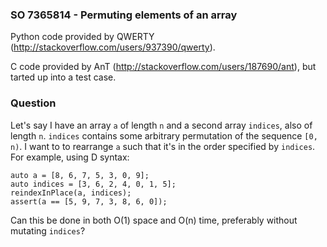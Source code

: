 ### SO 7365814 - Permuting elements of an array

Python code provided by QWERTY (http://stackoverflow.com/users/937390/qwerty).

C code provided by AnT (http://stackoverflow.com/users/187690/ant), but
tarted up into a test case.

### Question

Let's say I have an array `a` of length `n` and a second array
`indices`, also of length `n`. `indices` contains some arbitrary
permutation of the sequence `[0, n)`.  I want to to rearrange `a` such
that it's in the order specified by `indices`.  For example, using D
syntax:

    auto a = [8, 6, 7, 5, 3, 0, 9];
    auto indices = [3, 6, 2, 4, 0, 1, 5];
    reindexInPlace(a, indices);
    assert(a == [5, 9, 7, 3, 8, 6, 0]);

Can this be done in both O(1) space and O(n) time, preferably without
mutating `indices`?
